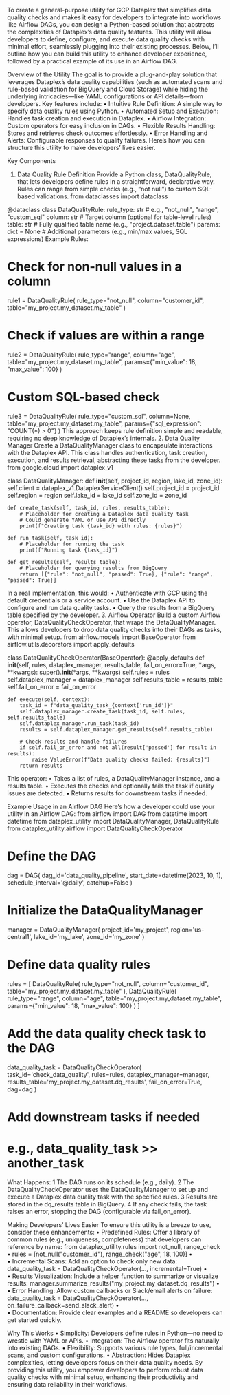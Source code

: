 To create a general-purpose utility for GCP Dataplex that simplifies data quality checks and makes it easy for developers to integrate into workflows like Airflow DAGs, you can design a Python-based solution that abstracts the complexities of Dataplex’s data quality features. This utility will allow developers to define, configure, and execute data quality checks with minimal effort, seamlessly plugging into their existing processes. Below, I’ll outline how you can build this utility to enhance developer experience, followed by a practical example of its use in an Airflow DAG.

Overview of the Utility
The goal is to provide a plug-and-play solution that leverages Dataplex’s data quality capabilities (such as automated scans and rule-based validation for BigQuery and Cloud Storage) while hiding the underlying intricacies—like YAML configurations or API details—from developers. Key features include:
	•	Intuitive Rule Definition: A simple way to specify data quality rules using Python.
	•	Automated Setup and Execution: Handles task creation and execution in Dataplex.
	•	Airflow Integration: Custom operators for easy inclusion in DAGs.
	•	Flexible Results Handling: Stores and retrieves check outcomes effortlessly.
	•	Error Handling and Alerts: Configurable responses to quality failures.
Here’s how you can structure this utility to make developers’ lives easier.

Key Components
1. Data Quality Rule Definition
Provide a Python class, DataQualityRule, that lets developers define rules in a straightforward, declarative way. Rules can range from simple checks (e.g., “not null”) to custom SQL-based validations.
from dataclasses import dataclass

@dataclass
class DataQualityRule:
    rule_type: str  # e.g., "not_null", "range", "custom_sql"
    column: str     # Target column (optional for table-level rules)
    table: str      # Fully qualified table name (e.g., "project.dataset.table")
    params: dict = None  # Additional parameters (e.g., min/max values, SQL expressions)
Example Rules:
# Check for non-null values in a column
rule1 = DataQualityRule(
    rule_type="not_null",
    column="customer_id",
    table="my_project.my_dataset.my_table"
)

# Check if values are within a range
rule2 = DataQualityRule(
    rule_type="range",
    column="age",
    table="my_project.my_dataset.my_table",
    params={"min_value": 18, "max_value": 100}
)

# Custom SQL-based check
rule3 = DataQualityRule(
    rule_type="custom_sql",
    column=None,
    table="my_project.my_dataset.my_table",
    params={"sql_expression": "COUNT(*) > 0"}
)
This approach keeps rule definition simple and readable, requiring no deep knowledge of Dataplex’s internals.
2. Data Quality Manager
Create a DataQualityManager class to encapsulate interactions with the Dataplex API. This class handles authentication, task creation, execution, and results retrieval, abstracting these tasks from the developer.
from google.cloud import dataplex_v1

class DataQualityManager:
    def __init__(self, project_id, region, lake_id, zone_id):
        self.client = dataplex_v1.DataplexServiceClient()
        self.project_id = project_id
        self.region = region
        self.lake_id = lake_id
        self.zone_id = zone_id

    def create_task(self, task_id, rules, results_table):
        # Placeholder for creating a Dataplex data quality task
        # Could generate YAML or use API directly
        print(f"Creating task {task_id} with rules: {rules}")

    def run_task(self, task_id):
        # Placeholder for running the task
        print(f"Running task {task_id}")

    def get_results(self, results_table):
        # Placeholder for querying results from BigQuery
        return [{"rule": "not_null", "passed": True}, {"rule": "range", "passed": True}]
In a real implementation, this would:
	•	Authenticate with GCP using the default credentials or a service account.
	•	Use the Dataplex API to configure and run data quality tasks.
	•	Query the results from a BigQuery table specified by the developer.
3. Airflow Operator
Build a custom Airflow operator, DataQualityCheckOperator, that wraps the DataQualityManager. This allows developers to drop data quality checks into their DAGs as tasks, with minimal setup.
from airflow.models import BaseOperator
from airflow.utils.decorators import apply_defaults

class DataQualityCheckOperator(BaseOperator):
    @apply_defaults
    def __init__(self, rules, dataplex_manager, results_table, fail_on_error=True, *args, **kwargs):
        super().__init__(*args, **kwargs)
        self.rules = rules
        self.dataplex_manager = dataplex_manager
        self.results_table = results_table
        self.fail_on_error = fail_on_error

    def execute(self, context):
        task_id = f"data_quality_task_{context['run_id']}"
        self.dataplex_manager.create_task(task_id, self.rules, self.results_table)
        self.dataplex_manager.run_task(task_id)
        results = self.dataplex_manager.get_results(self.results_table)
        
        # Check results and handle failures
        if self.fail_on_error and not all(result['passed'] for result in results):
            raise ValueError(f"Data quality checks failed: {results}")
        return results
This operator:
	•	Takes a list of rules, a DataQualityManager instance, and a results table.
	•	Executes the checks and optionally fails the task if quality issues are detected.
	•	Returns results for downstream tasks if needed.

Example Usage in an Airflow DAG
Here’s how a developer could use your utility in an Airflow DAG:
from airflow import DAG
from datetime import datetime
from dataplex_utility import DataQualityManager, DataQualityRule
from dataplex_utility.airflow import DataQualityCheckOperator

# Define the DAG
dag = DAG(
    dag_id='data_quality_pipeline',
    start_date=datetime(2023, 10, 1),
    schedule_interval='@daily',
    catchup=False
)

# Initialize the DataQualityManager
manager = DataQualityManager(
    project_id='my_project',
    region='us-central1',
    lake_id='my_lake',
    zone_id='my_zone'
)

# Define data quality rules
rules = [
    DataQualityRule(
        rule_type="not_null",
        column="customer_id",
        table="my_project.my_dataset.my_table"
    ),
    DataQualityRule(
        rule_type="range",
        column="age",
        table="my_project.my_dataset.my_table",
        params={"min_value": 18, "max_value": 100}
    )
]

# Add the data quality check task to the DAG
data_quality_task = DataQualityCheckOperator(
    task_id='check_data_quality',
    rules=rules,
    dataplex_manager=manager,
    results_table='my_project.my_dataset.dq_results',
    fail_on_error=True,
    dag=dag
)

# Add downstream tasks if needed
# e.g., data_quality_task >> another_task
What Happens:
	1	The DAG runs on its schedule (e.g., daily).
	2	The DataQualityCheckOperator uses the DataQualityManager to set up and execute a Dataplex data quality task with the specified rules.
	3	Results are stored in the dq_results table in BigQuery.
	4	If any check fails, the task raises an error, stopping the DAG (configurable via fail_on_error).

Making Developers’ Lives Easier
To ensure this utility is a breeze to use, consider these enhancements:
	•	Predefined Rules: Offer a library of common rules (e.g., uniqueness, completeness) that developers can reference by name: from dataplex_utility.rules import not_null, range_check
	•	rules = [not_null("customer_id"), range_check("age", 18, 100)]
	•	
	•	Incremental Scans: Add an option to check only new data: data_quality_task = DataQualityCheckOperator(..., incremental=True)
	•	
	•	Results Visualization: Include a helper function to summarize or visualize results: manager.summarize_results("my_project.my_dataset.dq_results")
	•	
	•	Error Handling: Allow custom callbacks or Slack/email alerts on failure: data_quality_task = DataQualityCheckOperator(..., on_failure_callback=send_slack_alert)
	•	
	•	Documentation: Provide clear examples and a README so developers can get started quickly.

Why This Works
	•	Simplicity: Developers define rules in Python—no need to wrestle with YAML or APIs.
	•	Integration: The Airflow operator fits naturally into existing DAGs.
	•	Flexibility: Supports various rule types, full/incremental scans, and custom configurations.
	•	Abstraction: Hides Dataplex complexities, letting developers focus on their data quality needs.
By providing this utility, you empower developers to perform robust data quality checks with minimal setup, enhancing their productivity and ensuring data reliability in their workflows.
